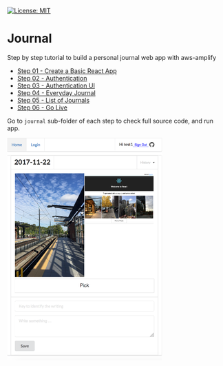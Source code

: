 [![License: MIT](https://img.shields.io/badge/License-MIT-yellow.svg)](https://opensource.org/licenses/MIT)

# Journal
Step by step tutorial to build a personal journal web app with aws-amplify

* [Step 01 - Create a Basic React App](step-01)
* [Step 02 - Authentication](step-02)
* [Step 03 - Authentication UI](step-03)
* [Step 04 - Everyday Journal](step-04)
* [Step 05 - List of Journals](step-05)
* [Step 06 - Go Live](step-06)

Go to `journal` sub-folder of each step to check full source code, and run app.

<img src="step-06/live.png" width="360px" />
